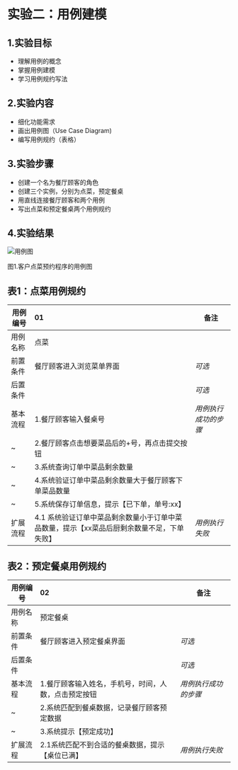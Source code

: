 # 实验二：用例建模

## 1.实验目标

- 理解用例的概念
- 掌握用例建模
- 学习用例规约写法

## 2.实验内容

- 细化功能需求
- 画出用例图（Use Case Diagram)
- 编写用例规约（表格）

## 3.实验步骤

- 创建一个名为餐厅顾客的角色
- 创建三个实例，分别为点菜，预定餐桌
- 用直线连接餐厅顾客和两个用例
- 写出点菜和预定餐桌两个用例规约

## 4.实验结果

 ![用例图](./lab2_usecase.jpg)
 
 图1.客户点菜预约程序的用例图

## 表1：点菜用例规约  

用例编号  | 01 | 备注  
-|:-|-  
用例名称  | 点菜  |   
前置条件  |   餐厅顾客进入浏览菜单界面   | *可选*   
后置条件  |      | *可选*   
基本流程  | 1.餐厅顾客输入餐桌号  |*用例执行成功的步骤*    
~| 2.餐厅顾客点击想要菜品后的+号，再点击提交按钮 | 
~| 3.系统查询订单中菜品剩余数量  | 
~| 4.系统验证订单中菜品剩余数量大于餐厅顾客下单菜品数量  |  
~| 5.系统保存订单信息，提示【已下单，单号:xx】  |   
扩展流程  | 4.1 系统验证订单中菜品剩余数量小于订单中菜品数量，提示【xx菜品后厨剩余数量不足，下单失败】  |*用例执行失败*    

## 表2：预定餐桌用例规约  

用例编号  | 02 | 备注  
-|:-|-  
用例名称  | 预定餐桌  |   
前置条件  |   餐厅顾客进入预定餐桌界面   | *可选*   
后置条件  |      | *可选*   
基本流程  | 1.餐厅顾客输入姓名，手机号，时间，人数，点击预定按钮  |*用例执行成功的步骤*      
~| 2.系统匹配到餐桌数据，记录餐厅顾客预定数据  |   
~| 3.系统提示【预定成功】  | 
扩展流程  | 2.1系统匹配不到合适的餐桌数据，提示【桌位已满】   |*用例执行失败*    

